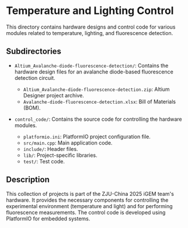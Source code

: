# Temperature and Lighting Control

This directory contains hardware designs and control code for various modules related to temperature, lighting, and fluorescence detection.

## Subdirectories

- `Altium_Avalanche-diode-fluorescence-detection/`: Contains the hardware design files for an avalanche diode-based fluorescence detection circuit.
  - `Altium_Avalanche-diode-fluorescence-detection.zip`: Altium Designer project archive.
  - `Avalanche-diode-fluorescence-detection.xlsx`: Bill of Materials (BOM).

- `control_code/`: Contains the source code for controlling the hardware modules.
  - `platformio.ini`: PlatformIO project configuration file.
  - `src/main.cpp`: Main application code.
  - `include/`: Header files.
  - `lib/`: Project-specific libraries.
  - `test/`: Test code.

## Description

This collection of projects is part of the ZJU-China 2025 iGEM team's hardware. It provides the necessary components for controlling the experimental environment (temperature and light) and for performing fluorescence measurements. The control code is developed using PlatformIO for embedded systems.
